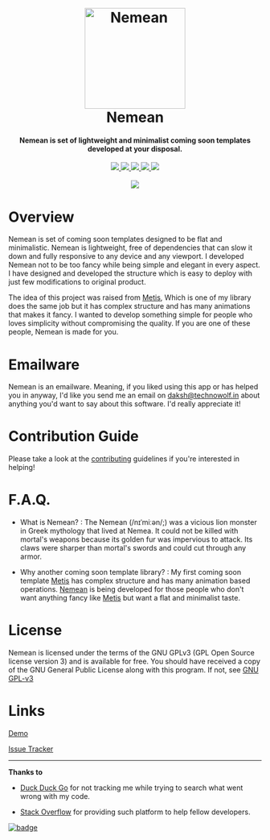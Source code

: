 <div align="center">
    <h1>
        <br>
        <a href="#">
            <img src="https://gitlab.com/daksh7011/nemean/raw/04ac39f3df9e4217e9d8fef10c9c9092294ca791/images/Gitlab-Avatar.png" 
            alt="Nemean" width="200"></a>
        <br>
        Nemean
        <br>
    </h1>
    <h4 align="center">Nemean is set of lightweight and minimalist coming soon templates developed at your disposal.</h4>
</div>
<div align="center">
    <a href="https://www.gnu.org/licenses/gpl-3.0.html" target="_blank">
        <img src="https://img.shields.io/badge/License-GPLv3-blue.svg">
    </a>
    <a href="http://makeapullrequest.com" target="_blank">
        <img src="https://img.shields.io/badge/PRs-welcome-brightgreen.svg?style=flat">
    </a>
    <a href="https://twitter.com/ProjectNemean" target="_blank">
            <img src="https://img.shields.io/twitter/follow/ProjectNemean.svg?label=Follow&style=social">
    </a>
    <a href="https://saythanks.io/to/daksh7011" target="_blank">
        <img src="https://img.shields.io/badge/SayThanks.io-%E2%98%BC-1EAEDB.svg">
    </a>
    <a href="https://www.paypal.me/daksh7011" target="_blank">
        <img src="https://img.shields.io/badge/$-donate-ff69b4.svg?maxAge=2592000&amp;style=flat">
    </a>
    <br>
    <br>
    <a href="https://daksh7011.com/nemean" target="_blank">
        <img src="https://forthebadge.com/images/badges/check-it-out.svg">
    </a>
</div>

# Overview
Nemean is set of coming soon templates designed to be flat and minimalistic. Nemean is lightweight, free of dependencies
that can slow it down and fully responsive to any device and any viewport. I developed Nemean not to be too fancy while
being simple and elegant in every aspect. I have designed and developed the structure which is easy to deploy with just 
few modifications to original product.

The idea of this project was raised from [Metis](https://gitlab.com/daksh7011/metis), Which is one of my library does 
the same job but it has complex structure and has many animations that makes it fancy. I wanted to develop something 
simple for people who loves simplicity without compromising the quality. If you are one of these people, Nemean is made
for you.

# Emailware

Nemean is an emailware. Meaning, if you liked using this app or has helped you in anyway, I'd like you send me an email 
on [daksh@technowolf.in](mailto:daksh@technowolf.in) about anything you'd want to say about this software. 
I'd really appreciate it!

# Contribution Guide
Please take a look at the [contributing](CONTRIBUTING.md) guidelines if you're interested in helping!

# F.A.Q.
* What is Nemean? : The Nemean (/nɪˈmiːən/;) was a vicious lion monster in Greek mythology that lived at Nemea. It could
 not be killed with mortal's weapons because its golden fur was impervious to attack. Its claws were sharper than 
 mortal's swords and could cut through any armor. 
 
 * Why another coming soon template library? : My first coming soon template [Metis](https://gitlab.com/daksh7011/metis) 
 has complex structure and has many animation based operations. [Nemean](https://gitlab.com/daksh7011/) is being 
 developed for those people who don't want anything fancy like [Metis](https://gitlab.com/daksh7011/metis) but 
 want a flat and minimalist taste.
   

# License
Nemean is licensed under the terms of the GNU GPLv3 (GPL Open Source license version 3) and is available for free.
You should have received a copy of the GNU General Public License along with this program. 
If not, see [GNU GPL-v3](https://www.gnu.org/licenses/gpl-3.0.html)

# Links
[Demo](https://gitlab.com/daksh7011/nemean)

[Issue Tracker](https://gitlab.com/daksh7011/eagle/issues)

<hr>

**Thanks to**
 
* [Duck Duck Go](https://duckduckgo.com/) for not tracking me while trying to search what went wrong with my code.

* [Stack Overflow](https://stackoverflow.com/) for providing such platform to help fellow developers.



[![badge](https://daksh7011.com/nemean/certified-strange.svg)](https://en.wikipedia.org/wiki/Doctor_Strange)
